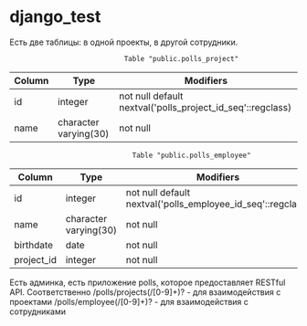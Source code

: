 # django_test

Есть две таблицы: в одной проекты, в другой сотрудники.

                                Table "public.polls_project"
 Column |         Type          |                         Modifiers                          
--------|-----------------------|------------------------------------------------------------
 id     | integer               | not null default nextval('polls_project_id_seq'::regclass)
 name   | character varying(30) | not null


                                  Table "public.polls_employee"
   Column   |         Type          |                          Modifiers                          
------------|-----------------------|-------------------------------------------------------------
 id         | integer               | not null default nextval('polls_employee_id_seq'::regclass)
 name       | character varying(30) | not null
 birthdate  | date                  | not null
 project_id | integer               | not null

Есть админка, есть приложение polls, которое предоставляет RESTful API.
Соответственно /polls/projects(/[0-9]+)? - для взаимодействия с проектами
               /polls/employee(/[0-9]+)? - для взаимодействия с сотрудниками

